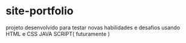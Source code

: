 # site-portfolio
projeto desenvolvido para testar novas habilidades e desafios
usando HTML e CSS
JAVA SCRIPT( futuramente )
